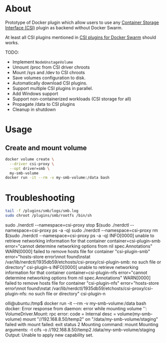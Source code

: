 # About
Prototype of Docker plugin which allow users to use any [Container Storage Interface (CSI)](https://kubernetes.io/blog/2019/01/15/container-storage-interface-ga/) plugin as backend without Docker Swarm.

At least all CSI plugins mentioned in [CSI plugins for Docker Swarm](https://github.com/olljanat/csi-plugins-for-docker-swarm) should works.

TODO:
* Implement `NodeUnstageVolume`
* Umount /proc from CSI driver chroots
* Mount /sys and /dev to CSI chroots
* Save volumes configuration to disk.
* Automatically download CSI plugins.
* Support multiple CSI plugins in parallel.
* Add Windows support
* Support non-containerized workloads (CSI storage for all)
* Propagate /data to CSI plugins
* Cleanup in shutdown

# Usage

## Create and mount volume
```bash
docker volume create \
  --driver csi-proxy \
  --opt driver=smb \
  my-smb-volume
docker run -it --rm -v my-smb-volume:/data bash
```

# Troubleshooting
```bash
tail -f /plugins/smb/logs/smb.log
sudo chroot /plugins/smb/rootfs /bin/sh
```

sudo ./nerdctl --namespace=csi-proxy stop $(sudo ./nerdctl --namespace=csi-proxy ps -a -q)
sudo ./nerdctl --namespace=csi-proxy rm $(sudo ./nerdctl --namespace=csi-proxy ps -a -q)
INFO[0000] unable to retrieve networking information for that container  container=csi-plugin-smb error="cannot determine networking options from nil spec.Annotations"
WARN[0000] failed to remove hosts file for container "csi-plugin-smb"  error="hosts-store error\nnot found\nstat /var/lib/nerdctl/1935db59/etchosts/csi-proxy/csi-plugin-smb: no such file or directory"
csi-plugin-s
INFO[0000] unable to retrieve networking information for that container  container=csi-plugin-nfs error="cannot determine networking options from nil spec.Annotations"
WARN[0000] failed to remove hosts file for container "csi-plugin-nfs"  error="hosts-store error\nnot found\nstat /var/lib/nerdctl/1935db59/etchosts/csi-proxy/csi-plugin-nfs: no such file or directory"
csi-plugin-n

olli@ubuntu:/tmp$ docker run -it --rm -v my-smb-volume:/data bash
docker: Error response from daemon: error while mounting volume '': VolumeDriver.Mount: rpc error: code = Internal desc = volume(my-smb-volume) mount "//192.168.8.50/temp2" on "/data/my-smb-volume/staging" failed with mount failed: exit status 2
Mounting command: mount
Mounting arguments: -t cifs -o <masked> //192.168.8.50/temp2 /data/my-smb-volume/staging
Output: Unable to apply new capability set.

